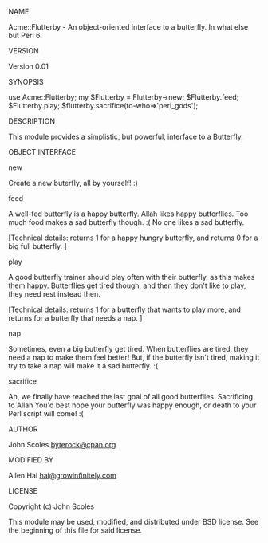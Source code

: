 NAME
 
Acme::Flutterby - An object-oriented interface to a butterfly.  In what else but Perl 6.
 
VERSION
 
Version 0.01
 
SYNOPSIS
 
  use Acme::Flutterby;
  my $Flutterby = Flutterby->new;
  $Flutterby.feed;
  $Flutterby.play;
  $flutterby.sacrifice(to-who=>'perl_gods');
 
DESCRIPTION
 
This module provides a simplistic, but powerful, interface to a Butterfly.
 
OBJECT INTERFACE
 

new

Create a new buterfly, all by yourself! :)
 

feed
 
A well-fed butterfly is a happy butterfly.
Allah likes happy butterflies.
Too much food makes a sad butterfly though. :(
No one likes a sad butterfly.
 
[Technical details: returns 1 for a happy hungry butterfly, and returns 0
for a big full butterfly. ]
 
play
 
A good butterfly trainer should play often with their butterfly, 
as this makes them happy.
Butterflies get tired though, and then they don't like to play,
they need rest instead then.
 
[Technical details: returns 1 for a butterfly that wants to play more,
and returns for a butterfly that needs a nap. ]
 
nap

Sometimes, even a big butterfly get tired.
When butterflies are tired, they need a nap to make them 
feel better! But, if the butterfly isn't tired, making it
try to take a nap will make it a sad butterfly. :(
 
sacrifice
 
Ah, we finally have reached the last goal of all good butterflies. Sacrificing to Allah
You'd best hope your butterfly was happy enough, or death to your Perl script will come! :(
 
AUTHOR
 
John Scoles <byterock@cpan.org>

MODIFIED BY

Allen Hai <hai@growinfinitely.com>
 
LICENSE
 
Copyright (c) John Scoles 
 
This module may be used, modified, and distributed under BSD license. See the beginning of this file for said license.

